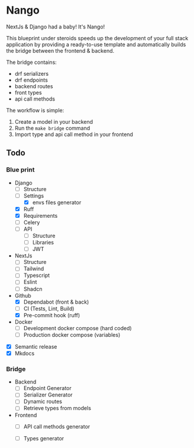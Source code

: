 # Nango

NextJs & Django had a baby! It's Nango!

This blueprint under steroids speeds up the development of your full stack application by providing a ready-to-use template and automatically builds the bridge between the frontend & backend.

The bridge contains:

- drf serializers
- drf endpoints
- backend routes
- front types
- api call methods

The workflow is simple: 
1. Create a model in your backend
2. Run the `make bridge` command
3. Import type and api call method in your frontend


## Todo

### Blue print

- Django
    - [ ] Structure
    - [ ] Settings
        - [x] envs files generator
    - [x] Ruff
    - [x] Requirements
    - [ ] Celery
    - [ ] API
        - [ ] Structure
        - [ ] Libraries
        - [ ] JWT
- NextJs
    - [ ] Structure
    - [ ] Tailwind
    - [ ] Typescript
    - [ ] Eslint
    - [ ] Shadcn
- Github
    - [x] Dependabot (front & back)
    - [ ] CI (Tests, Lint, Build)
    - [x] Pre-commit hook (ruff)
- Docker
    - [ ] Development docker compose (hard coded)
    - [ ] Production docker compose (variables)
- [x] Semantic release
- [x] Mkdocs

### Bridge

- Backend
    - [ ] Endpoint Generator
    - [ ] Serializer Generator
    - [ ] Dynamic routes
    - [ ] Retrieve types from models

- Frontend
    - [ ] API call methods generator
    - [ ] Types generator


